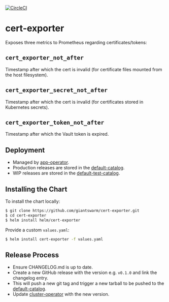 [![CircleCI](https://circleci.com/gh/giantswarm/cert-exporter.svg?&style=shield)](https://circleci.com/gh/giantswarm/cert-exporter)

# cert-exporter

Exposes three metrics to Prometheus regarding certificates/tokens:

## `cert_exporter_not_after`

Timestamp after which the cert is invalid (for certificate files mounted from the host filesystem).

## `cert_exporter_secret_not_after`

Timestamp after which the cert is invalid (for certificates stored in Kubernetes secrets).

## `cert_exporter_token_not_after`

Timestamp after which the Vault token is expired.

## Deployment

* Managed by [app-operator].
* Production releases are stored in the [default-catalog].
* WIP releases are stored in the [default-test-catalog].

## Installing the Chart

To install the chart locally:

```bash
$ git clone https://github.com/giantswarm/cert-exporter.git
$ cd cert-exporter
$ helm install helm/cert-exporter
```

Provide a custom `values.yaml`:

```bash
$ helm install cert-exporter -f values.yaml
```

## Release Process

* Ensure CHANGELOG.md is up to date.
* Create a new GitHub release with the version e.g. `v0.1.0` and link the
changelog entry.
* This will push a new git tag and trigger a new tarball to be pushed to the
[default-catalog].
* Update [cluster-operator] with the new version.

[app-operator]: https://github.com/giantswarm/app-operator
[cluster-operator]: https://github.com/giantswarm/cluster-operator
[default-catalog]: https://github.com/giantswarm/default-catalog
[default-test-catalog]: https://github.com/giantswarm/default-test-catalog
